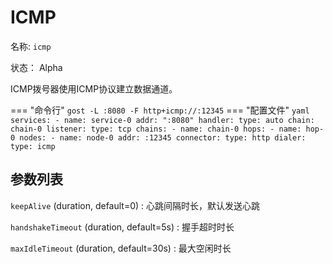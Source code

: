 # ICMP

名称: `icmp`

状态： Alpha

ICMP拨号器使用ICMP协议建立数据通道。

=== "命令行"
    ```
	gost -L :8080 -F http+icmp://:12345
	```
=== "配置文件"
    ```yaml
	services:
	- name: service-0
	  addr: ":8080"
	  handler:
		type: auto
		chain: chain-0
	  listener:
		type: tcp
	chains:
	- name: chain-0
	  hops:
	  - name: hop-0
		nodes:
		- name: node-0
		  addr: :12345
		  connector:
			type: http
		  dialer:
			type: icmp
	```

## 参数列表

`keepAlive` (duration, default=0)
:    心跳间隔时长，默认发送心跳

`handshakeTimeout` (duration, default=5s)
:    握手超时时长

`maxIdleTimeout` (duration, default=30s)
:    最大空闲时长
